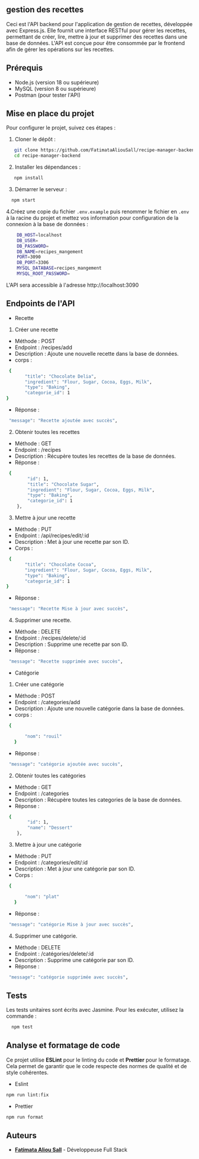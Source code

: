 ## gestion des recettes

Ceci est l'API backend pour l'application de gestion de recettes, développée avec Express.js. Elle fournit une interface RESTful pour gérer les recettes, permettant de créer, lire, mettre à jour et supprimer des recettes dans une base de données. L'API est conçue pour être consommée par le frontend afin de gérer les opérations sur les recettes.

## Prérequis

- Node.js (version 18 ou supérieure)
- MySQL (version 8 ou supérieure)
- Postman (pour tester l'API)

## Mise en place du projet

Pour configurer le projet, suivez ces étapes :

1. Cloner le dépôt :

```bash
   git clone https://github.com/FatimataAliouSall/recipe-manager-backend.git
   cd recipe-manager-backend
```

2. Installer les dépendances :

```bash
   npm install
```

3. Démarrer le serveur :

```bash
  npm start
```

4.Créez une copie du fichier `.env.example` puis renommer le fichier en `.env` à la racine du projet et mettez vos information pour configuration de la connexion à la base de données :

```bash
    DB_HOST=localhost
    DB_USER=
    DB_PASSWORD=
    DB_NAME=recipes_mangement
    PORT=3090
    DB_PORT=3306
    MYSQL_DATABASE=recipes_mangement
    MYSQL_ROOT_PASSWORD=
```

L'API sera accessible à l'adresse http://localhost:3090

## Endpoints de l'API

- Recette

1. Créer une recette

- Méthode : POST
- Endpoint : /recipes/add
- Description : Ajoute une nouvelle recette dans la base de données.
- corps :

```bash
 {
       "title": "Chocolate Delia",
       "ingredient": "Flour, Sugar, Cocoa, Eggs, Milk",
       "type": "Baking",
       "categorie_id": 1
}

```

- Réponse :

```bash
 "message": "Recette ajoutée avec succès",
```

2. Obtenir toutes les recettes

- Méthode : GET
- Endpoint : /recipes
- Description : Récupère toutes les recettes de la base de données.
- Réponse :

```bash
 {
        "id": 1,
        "title": "Chocolate Sugar",
        "ingredient": "Flour, Sugar, Cocoa, Eggs, Milk",
        "type": "Baking",
        "categorie_id": 1
    },
```

3. Mettre à jour une recette

- Méthode : PUT
- Endpoint : /api/recipes/edit/:id
- Description : Met à jour une recette par son ID.
- Corps :

```bash
 {
       "title": "Chocolate Cocoa",
       "ingredient": "Flour, Sugar, Cocoa, Eggs, Milk",
       "type": "Baking",
       "categorie_id": 1
}

```

- Réponse :

```bash
 "message": "Recette Mise à jour avec succès",
```

4. Supprimer une recette.

- Méthode : DELETE
- Endpoint : /recipes/delete/:id
- Description : Supprime une recette par son ID.
- Réponse :

```bash
 "message": "Recette supprimée avec succès",
```

- Catégorie

1. Créer une catégorie

- Méthode : POST
- Endpoint : /categories/add
- Description : Ajoute une nouvelle catégorie dans la base de données.
- corps :

```bash
 {

       "nom": "rouil"
   }

```

- Réponse :

```bash
 "message": "catégorie ajoutée avec succès",
```

2. Obtenir toutes les catégories

- Méthode : GET
- Endpoint : /categories
- Description : Récupère toutes les categories de la base de données.
- Réponse :

```bash
 {
        "id": 1,
        "name": "Dessert"
    },
```

3. Mettre à jour une catégorie

- Méthode : PUT
- Endpoint : /categories/edit/:id
- Description : Met à jour une catégorie par son ID.
- Corps :

```bash
 {

       "nom": "plat"
   }

```

- Réponse :

```bash
 "message": "catégorie Mise à jour avec succès",
```

4. Supprimer une catégorie.

- Méthode : DELETE
- Endpoint : /catégories/delete/:id
- Description : Supprime une catégorie par son ID.
- Réponse :

```bash
 "message": "catégorie supprimée avec succès",
```

## Tests

Les tests unitaires sont écrits avec Jasmine. Pour les exécuter, utilisez la commande :

```bash
  npm test
```

## Analyse et formatage de code

Ce projet utilise **ESLint** pour le linting du code et **Prettier** pour le formatage. Cela permet de garantir que le code respecte des normes de qualité et de style cohérentes.

- Eslint

```bash
npm run lint:fix
```

- Prettier

```bash
npm run format
```

## Auteurs

- **[Fatimata Aliou Sall](https://github.com/fatimata-sall)** - Développeuse Full Stack
